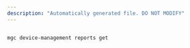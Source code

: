 ```yaml
---
description: "Automatically generated file. DO NOT MODIFY"
---
```


```cli

mgc device-management reports get

```